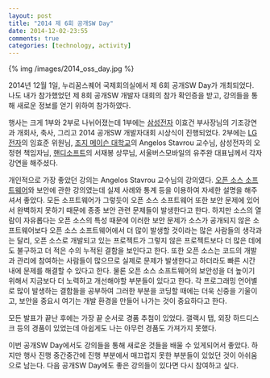 ```yaml
---
layout: post
title: "2014 제 6회 공개SW Day"
date: 2014-12-02-23:55
comments: true
categories: [technology, activity]
---
```


{% img /images/2014_oss_day.jpg %}

2014년 12월 1일, 누리꿈스퀘어 국제회의실에서 제 6회 공개SW Day가 개최되었다. 나도 내가 참가했었던 제 8회 공개SW 개발자 대회의 참가 확인증을 받고, 강의들을 통해 새로운 정보를 얻기 위하여 참가하였다.

<!--more-->

행사는 크게 1부와 2부로 나뉘어졌는데 1부에는 [삼성전자](http://www.samsung.com/sec/home/) 이효건 부사장님의 기조강연과 개회사, 축사, 그리고 2014 공개SW 개발자대회 시상식이 진행되었다. 2부에는 [LG전자](http://www.lge.co.kr/)의 임효준 위원님, [조지 메이슨 대학교](https://www.gmu.edu/)의 Angelos Stavrou 교수님, 삼성전자의 오정현 책임자님, [핸디소프트](http://www.handysoft.co.kr/)의 서재봉 상무님, 서울버스모바일의 유주완 대표님께서 각자 강연을 해주셨다.

개인적으로 가장 좋았던 강의는 Angelos Stavrou 교수님의 강의였다. [오픈 소스 소프트웨어](http://en.wikipedia.org/wiki/Open-source_software)와 보안에 관한 강의였는데 실제 사례와 통계 등을 이용하여 자세한 설명을 해주셔서 좋았다. 모든 소프트웨어가 그렇듯이 오픈 소스 소프트웨어 또한 보안 문제에 있어서 완벽하지 못하기 때문에 종종 보안 관련 문제들이 발생한다고 한다. 하지만 소스의 열람이 자유롭다는 오픈 소스의 특성 때문에 이러한 보안 문제가 소스가 공개되지 않은 소프트웨어보다 오픈 소스 소프트웨어에서 더 많이 발생할 것이라는 많은 사람들의 생각과는 달리, 오픈 소스로 개발되고 있는 프로젝트가 그렇지 않은 프로젝트보다 더 많은 데에도 불구하고 더 적은 수의 누적된 결함을 보인다고 한다. 또한 오픈 소스는 코드의 개발과 관리에 참여하는 사람들이 많으므로 실제로 문제가 발생한다고 하더라도 빠른 시간 내에 문제를 해결할 수 있다고 한다. 물론 오픈 소스 소프트웨어의 보안성을 더 높이기 위해서 지금보다 더 노력하고 개선해야할 부분들이 있다고 한다. 각 프로그래밍 언어별로 많이 발생하는 결함들을 공부하여 그러한 부분을 코딩할 때에는 더욱 신중을 기울이고, 보안을 중요시 여기는 개발 환경을 만들어 나가는 것이 중요하다고 한다.

모든 발표가 끝난 후에는 가장 끝 순서로 경품 추첨이 있었다. 갤랙시 탭, 외장 하드디스크 등의 경품이 있었는데 아쉽게도 나는 아무런 경품도 가져가지 못했다.

이번 공개SW Day에서도 강의들을 통해 새로운 것들을 배울 수 있게되어서 좋았다. 하지만 행사 진행 중간중간에 진행 부분에서 매끄럽지 못한 부분들이 있었던 것이 아쉬움으로 남는다. 다음 공개SW Day에도 좋은 강의들이 있다면 다시 참여하고 싶다.